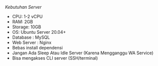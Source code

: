 *Kebutuhan Server* 
- CPU: 1-2 vCPU
- RAM: 2GB 
- Storage: 10GB
- OS: Ubuntu Server 20.04+
- Database : MySQL
- Web Server : Nginx
- Bebas install dependensi
- Jangan Ada Sleep Atau Idle Server (Karena Mengganggu WA Service)
- Bisa mengakses CLI server (SSH/terminal)
